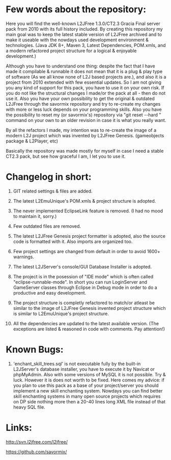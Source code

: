# Few words about the repository: #
Here you will find the well-known L2JFree 1.3.0/CT2.3 Gracia Final server pack from 2010 with its full history included. By creating this repository my main goal was to keep the latest stable version of L2JFree archived and to make it useable with the nowdays used development environment & technologies. (Java JDK 8+, Maven 3, Latest Dependencies, POM.xmls, and a modern refactored project structure for a logical & enjoyable development.)

Although you have to understand one thing: despite the fact that I have made it compilable & runnable it does not mean that it is a plug & play type of software (As we all know none of L2J based projects are.), and also it is a project from 2010 extended with few essential updates. So I am not giving you any kind of support for this pack, you have to use it on your own risk. If you do not like the structural changes I made/or the pack at all - then do not use it. Also you have your own possibility to get the original & outdated L2JFree through the savormix repository and try to re-create my changes with more or less luck depends on your programming skills. Also you have the possibility to reset my (or savormix's) repository via "git reset --hard <commit hash>" command on your own to an older revision in case it is what you really want.

By all the refactors I made, my intention was to re-create the image of a modern L2J project which was invented by L2JFree Genesis. (gameobjects package & L2Player, etc)

Basically the repository was made mostly for myself in case I need a stable CT2.3 pack, but see how graceful I am, I let you to use it.

# Changelog in short: #
1. GIT related settings & files are added.

2. The latest L2EmuUnique's POM.xmls & project structure is adopted.

3. The never implemented EclipseLink feature is removed. (I had no mood to maintain it, sorry.)
4. Few outdated files are removed.

5. The latest L2JFree Genesis project formatter is adopted, also the source code is formatted with it. Also imports are organized too.

6. Few project settings are changed from default in order to avoid 1600+ warnings.

7. The latest L2JServer's console/GUI Database Installer is adopted.

8. The project is in the posession of "IDE mode" which is often called "eclipse-runnable-mode". In short you can run LoginServer and GameServer classes through Eclipse in Debug mode in order to do a productive and easy development.

9. The project structure is completly refactored to match/or atleast be similar to the image of L2JFree Genesis invented project structure which is similar to L2EmuUnique's project structure.

10. All the dependencies are updated to the latest available version. (The exceptions are listed & reasoned in code with comments. Pay attention!)

# Known Bugs: #
1. 'enchant_skill_trees.sql' is not executable fully by the built-in L2JServer's database installer, you have to execute it by Navicat or phpMyAdmin. Also with some versions of MySQL it is not possible. Try & luck. However it is does not worth to be fixed. Here comes my advice: if you plan to use this pack as a base of your project/server you should implement a new skill enchanting system. Nowdays you can find better skill enchanting systems in many open source projects which requires on DP side nothing more then a 20-40 lines long XML file instead of that heavy SQL file.


# Links: #

http://svn.l2jfree.com/l2jfree/

https://github.com/savormix/